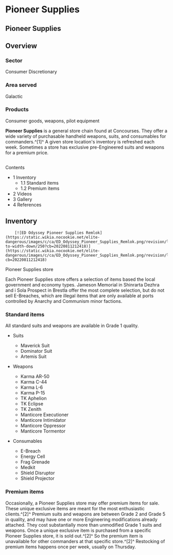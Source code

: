 # Pioneer Supplies
## Pioneer Supplies

		

## Overview

### Sector

Consumer Discretionary

### Area served

Galactic

### Products

Consumer goods, weapons, pilot equipment

**Pioneer Supplies** is a general store chain found at Concourses. They offer a wide variety of purchasable  handheld weapons, suits, and consumables for commanders.^[1]^ A given store location's inventory is refreshed each week. Sometimes a store has exclusive pre-Engineered suits and weapons for a premium price.

## 

Contents

- 1 Inventory
    - 1.1 Standard items
    - 1.2 Premium items
- 2 Videos
- 3 Gallery
- 4 References

## Inventory

 	 	[![ED Odyssey Pioneer Supplies Remlok](https://static.wikia.nocookie.net/elite-dangerous/images/c/ca/ED_Odyssey_Pioneer_Supplies_Remlok.png/revision/latest/scale-to-width-down/250?cb=20220811212418)](https://static.wikia.nocookie.net/elite-dangerous/images/c/ca/ED_Odyssey_Pioneer_Supplies_Remlok.png/revision/latest?cb=20220811212418) 	 		 			 		 		 		 			
Pioneer Supplies store
 		 	 

Each Pioneer Supplies store offers a selection of items based the local government and economy types. Jameson Memorial in Shinrarta Dezhra and i Sola Prospect in Brestla offer the most complete selection, but do not sell E-Breaches, which are illegal items that are only available at ports controlled by Anarchy and Communism minor factions.

### Standard items

All standard suits and weapons are available in Grade 1 quality.

- Suits
    - Maverick Suit
    - Dominator Suit
    - Artemis Suit

- Weapons
    - Karma AR-50
    - Karma C-44
    - Karma L-6
    - Karma P-15
    - TK Aphelion
    - TK Eclipse
    - TK Zenith
    - Manticore Executioner
    - Manticore Intimidator
    - Manticore Oppressor
    - Manticore Tormentor

- Consumables
    - E-Breach
    - Energy Cell
    - Frag Grenade
    - Medkit
    - Shield Disruptor
    - Shield Projector

### Premium items

Occasionally, a Pioneer Supplies store may offer premium items for sale. These unique exclusive items are meant for the most enthusiastic clients.^[2]^ Premium suits and weapons are between Grade 2 and Grade 5 in quality, and may have one or more Engineering modifications already attached. They cost substantially more than unmodified Grade 1 suits and weapons. Once a unique exclusive item is purchased from a specific Pioneer Supplies store, it is sold out.^[2]^ So the premium item is unavailable for other commanders at that specific store.^[2]^ Restocking of premium items happens once per week, usually on Thursday.